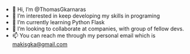 - 👋 Hi, I’m @ThomasGkarnaras
- 👀 I’m interested in keep developing my skills in programing 
- 🌱 I’m currently learning Python Flask
- 💞️ I’m looking to collaborate at companies, with group of fellow devs.
- 📫 You can reach me through my personal email which is makisgka@gmail.com

<!---
ThomasGkarnaras/ThomasGkarnaras is a ✨ special ✨ repository because its `README.md` (this file) appears on your GitHub profile.
You can click the Preview link to take a look at your changes.
--->
